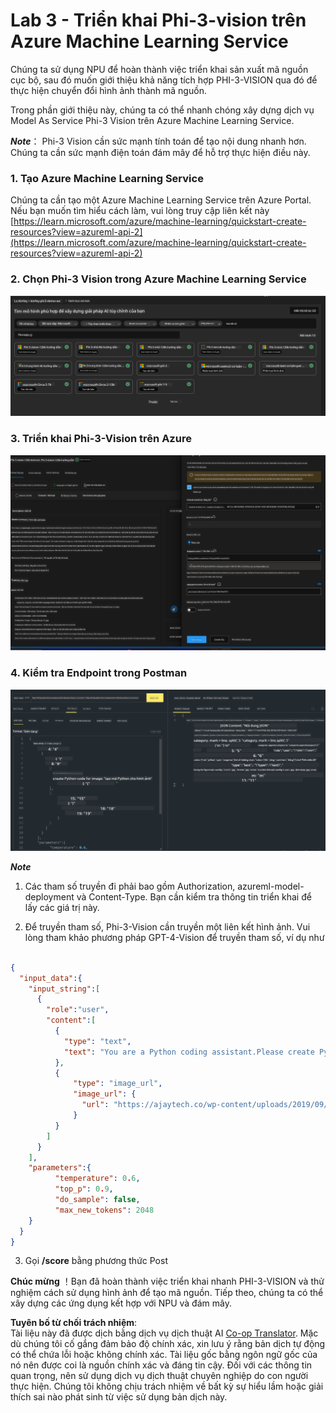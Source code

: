 <!--
CO_OP_TRANSLATOR_METADATA:
{
  "original_hash": "20cb4e6ac1686248e8be913ccf6c2bc2",
  "translation_date": "2025-07-17T04:07:29+00:00",
  "source_file": "md/02.Application/02.Code/Phi3/VSCodeExt/HOL/AIPC/03.DeployPhi3VisionOnAzure.md",
  "language_code": "vi"
}
-->
# **Lab 3 - Triển khai Phi-3-vision trên Azure Machine Learning Service**

Chúng ta sử dụng NPU để hoàn thành việc triển khai sản xuất mã nguồn cục bộ, sau đó muốn giới thiệu khả năng tích hợp PHI-3-VISION qua đó để thực hiện chuyển đổi hình ảnh thành mã nguồn.

Trong phần giới thiệu này, chúng ta có thể nhanh chóng xây dựng dịch vụ Model As Service Phi-3 Vision trên Azure Machine Learning Service.

***Note***： Phi-3 Vision cần sức mạnh tính toán để tạo nội dung nhanh hơn. Chúng ta cần sức mạnh điện toán đám mây để hỗ trợ thực hiện điều này.


### **1. Tạo Azure Machine Learning Service**

Chúng ta cần tạo một Azure Machine Learning Service trên Azure Portal. Nếu bạn muốn tìm hiểu cách làm, vui lòng truy cập liên kết này [https://learn.microsoft.com/azure/machine-learning/quickstart-create-resources?view=azureml-api-2](https://learn.microsoft.com/azure/machine-learning/quickstart-create-resources?view=azureml-api-2)


### **2. Chọn Phi-3 Vision trong Azure Machine Learning Service**

![Catalog](../../../../../../../../../translated_images/vison_catalog.f979823d5bde8aef2c37a3a9686f6c5d0c521f93730447798ea6fb580091443f.vi.png)


### **3. Triển khai Phi-3-Vision trên Azure**


![Deploy](../../../../../../../../../translated_images/vision_deploy.a8114ccd849a957272bf30959bdef166b21a0fac4c4f0129dab0106b97104772.vi.png)


### **4. Kiểm tra Endpoint trong Postman**


![Test](../../../../../../../../../translated_images/vision_test.0b9c1b1d414131d03398c88fc1b79d839e7946c2ae5c9fd170a2894c271e2993.vi.png)


***Note***

1. Các tham số truyền đi phải bao gồm Authorization, azureml-model-deployment và Content-Type. Bạn cần kiểm tra thông tin triển khai để lấy các giá trị này.

2. Để truyền tham số, Phi-3-Vision cần truyền một liên kết hình ảnh. Vui lòng tham khảo phương pháp GPT-4-Vision để truyền tham số, ví dụ như

```json

{
  "input_data":{
    "input_string":[
      {
        "role":"user",
        "content":[ 
          {
            "type": "text",
            "text": "You are a Python coding assistant.Please create Python code for image "
          },
          {
              "type": "image_url",
              "image_url": {
                "url": "https://ajaytech.co/wp-content/uploads/2019/09/index.png"
              }
          }
        ]
      }
    ],
    "parameters":{
          "temperature": 0.6,
          "top_p": 0.9,
          "do_sample": false,
          "max_new_tokens": 2048
    }
  }
}

```

3. Gọi **/score** bằng phương thức Post

**Chúc mừng** ！Bạn đã hoàn thành việc triển khai nhanh PHI-3-VISION và thử nghiệm cách sử dụng hình ảnh để tạo mã nguồn. Tiếp theo, chúng ta có thể xây dựng các ứng dụng kết hợp với NPU và đám mây.

**Tuyên bố từ chối trách nhiệm**:  
Tài liệu này đã được dịch bằng dịch vụ dịch thuật AI [Co-op Translator](https://github.com/Azure/co-op-translator). Mặc dù chúng tôi cố gắng đảm bảo độ chính xác, xin lưu ý rằng bản dịch tự động có thể chứa lỗi hoặc không chính xác. Tài liệu gốc bằng ngôn ngữ gốc của nó nên được coi là nguồn chính xác và đáng tin cậy. Đối với các thông tin quan trọng, nên sử dụng dịch vụ dịch thuật chuyên nghiệp do con người thực hiện. Chúng tôi không chịu trách nhiệm về bất kỳ sự hiểu lầm hoặc giải thích sai nào phát sinh từ việc sử dụng bản dịch này.